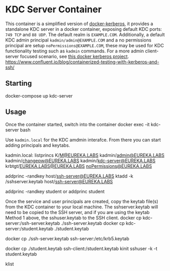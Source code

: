 # KDC Server Container
This container is a simplified version of [docker-kerberos](https://github.com/ist-dsi/docker-kerberos), it provides a standalone KDC server in a docker container, exposing default KDC ports: `749 TCP` and `88 UDP`. The default realm is `EXAMPLE.COM`. Additionally, a default KDC admin principal `kadmin/admin@EXAMPLE.COM` and a no permissions principal are setup `noPermissions@EXAMPLE.COM`, these may be used for KDC functionality testing such as `kadmin` commands. For a more admin client-server focused scenario, see [this docker kerberos project](https://github.com/ist-dsi/docker-kerberos).
https://www.confluent.io/blog/containerized-testing-with-kerberos-and-ssh/

## Starting
docker-compose up kdc-server

## Usage
Once the container started, switch into the container 
docker exec -it kdc-server bash

Use `kadmin.local` for the KDC amdmin interafce. From there you can start adding principals and keytabs. 

kadmin.local:  listprincs
K/M@EUREKA.LABS
kadmin/admin@EUREKA.LABS
kadmin/changepw@EUREKA.LABS
kadmin/kdc-server@EUREKA.LABS
krbtgt/EUREKA.LABS@EUREKA.LABS
noPermissions@EUREKA.LABS

addprinc -randkey host/ssh-server@EUREKA.LABS
ktadd -k /sshserver.keytab host/ssh-server@EUREKA.LABS

addprinc -randkey student
or
addprinc student


Once the service and user principals are created, copy the keytab file(s) from the KDC container to your local machine. The sshserver.keytab will need to be copied to the SSH server, and if you are using the keytab Method 1 above, the sshuser.keytab to the SSH client.
docker cp kdc-server:/ssh-server.keytab ./ssh-server.keytab
docker cp kdc-server:/student.keytab ./student.keytab



docker cp ./ssh-server.keytab ssh-server:/etc/krb5.keytab



docker cp ./student.keytab ssh-client:/student.keytab
kinit sshuser -k -t student.keytab

klist



